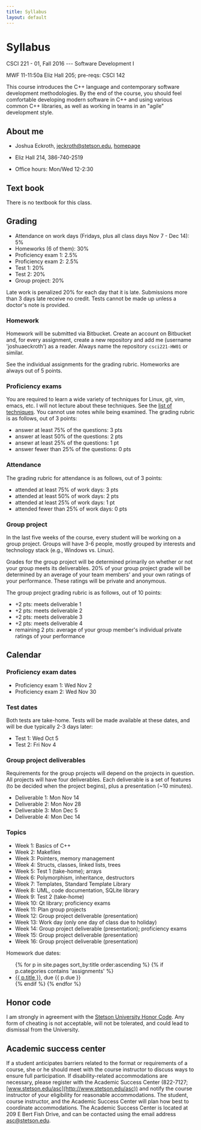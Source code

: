 ```yaml
---
title: Syllabus
layout: default
---
```


# Syllabus

CSCI 221 - 01, Fall 2016 --- Software Development I

MWF 11-11:50a Eliz Hall 205; pre-reqs: CSCI 142

This course introduces the C++ language and contemporary software development methodologies. By the end of the course, you should feel comfortable developing modern software in C++ and using various common C++ libraries, as well as working in teams in an "agile" development style.

## About me

- Joshua Eckroth, [jeckroth@stetson.edu](mailto:jeckroth@stetson.edu), [homepage](http://www2.stetson.edu/~jeckroth/)

- Eliz Hall 214, 386-740-2519

- Office hours: Mon/Wed 12-2:30

## Text book

There is no textbook for this class.

## Grading

- Attendance on work days (Fridays, plus all class days Nov 7 - Dec 14): 5%
- Homeworks (6 of them): 30%
- Proficiency exam 1: 2.5%
- Proficiency exam 2: 2.5%
- Test 1: 20%
- Test 2: 20%
- Group project: 20%

Late work is penalized 20% for each day that it is late. Submissions
more than 3 days late receive no credit. Tests cannot be made up
unless a doctor's note is provided.

### Homework

Homework will be submitted via Bitbucket. Create an account on Bitbucket and, for every assignment, create a new repository and add me (username 'joshuaeckroth') as a reader. Always name the repository `csci221-HW01` or similar.

See the individual assignments for the grading rubric. Homeworks are always out of 5 points.

### Proficiency exams

You are required to learn a wide variety of techniques for Linux, git, vim, emacs, etc. I will not lecture about these techniques. See the [list of techniques](/guide/proficiency-exams.html). You cannot use notes while being examined. The grading rubric is as follows, out of 3 points:

- answer at least 75% of the questions: 3 pts
- answer at least 50% of the questions: 2 pts
- ansewr at least 25% of the questions: 1 pt
- answer fewer than 25% of the questions: 0 pts

### Attendance

The grading rubric for attendance is as follows, out of 3 points:

- attended at least 75% of work days: 3 pts
- attended at least 50% of work days: 2 pts
- attended at least 25% of work days: 1 pt
- attended fewer than 25% of work days: 0 pts

### Group project

In the last five weeks of the course, every student will be working on a group project. Groups will have 3-6 people, mostly grouped by interests and technology stack (e.g., Windows vs. Linux).

Grades for the group project will be determined primarily on whether or not your group meets its deliverables. 20% of your group project grade will be determined by an average of your team members' and your own ratings of your performance. These ratings will be private and anonymous.

The group project grading rubric is as follows, out of 10 points:

- +2 pts: meets deliverable 1
- +2 pts: meets deliverable 2
- +2 pts: meets deliverable 3
- +2 pts: meets deliverable 4
- remaining 2 pts: average of your group member's individual private ratings of your performance

## Calendar

### Proficiency exam dates

- Proficiency exam 1: Wed Nov 2
- Proficiency exam 2: Wed Nov 30

### Test dates

Both tests are take-home. Tests will be made available at these dates, and will be due typically 2-3 days later:

- Test 1: Wed Oct 5
- Test 2: Fri Nov 4

### Group project deliverables

Requirements for the group projects will depend on the projects in question. All projects will have four deliverables. Each deliverable is a set of features (to be decided when the project begins), plus a presentation (~10 minutes).

- Deliverable 1: Mon Nov 14
- Deliverable 2: Mon Nov 28
- Deliverable 3: Mon Dec 5
- Deliverable 4: Mon Dec 14

### Topics

- Week 1: Basics of C++
- Week 2: Makefiles
- Week 3: Pointers, memory management
- Week 4: Structs, classes, linked lists, trees
- Week 5: Test 1 (take-home); arrays
- Week 6: Polymorphism, inheritance, destructors
- Week 7: Templates, Standard Template Library
- Week 8: UML, code documentation, SQLite library
- Week 9: Test 2 (take-home)
- Week 10: Qt library; proficiency exams
- Week 11: Plan group projects
- Week 12: Group project deliverable (presentation)
- Week 13: Work day (only one day of class due to holiday)
- Week 14: Group project deliverable (presentation); proficiency exams
- Week 15: Group project deliverable (presentation)
- Week 16: Group project deliverable (presentation)

Homework due dates:

<ul>
{% for p in site.pages sort_by:title order:ascending %}
{% if p.categories contains 'assignments' %}
<li>
<a href="{{ p.url }}">{{ p.title }}</a>, due {{ p.due }}
</li>
{% endif %}
{% endfor %}
</ul>

## Honor code

I am strongly in agreement with the
[Stetson University Honor Code](http://www.stetson.edu/other/honor-system/). Any
form of cheating is not acceptable, will not be tolerated, and could
lead to dismissal from the University.

## Academic success center

If a student anticipates barriers related to the format or
requirements of a course, she or he should meet with the course
instructor to discuss ways to ensure full participation. If
disability-related accommodations are necessary, please register with
the Academic Success Center (822-7127;
[www.stetson.edu/asc](http://www.stetson.edu/asc)) and notify the
course instructor of your eligibility for reasonable
accommodations. The student, course instructor, and the Academic
Success Center will plan how best to coordinate accommodations. The
Academic Success Center is located at 209 E Bert Fish Drive, and can
be contacted using the email address
[asc@stetson.edu](mailto:asc@stetson.edu).

